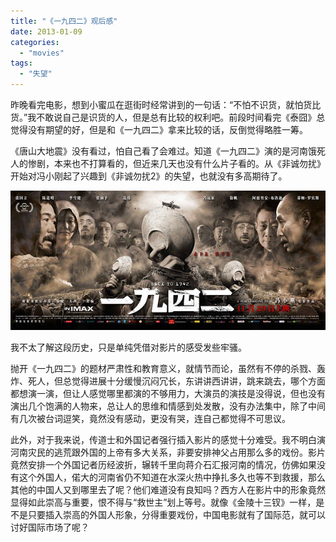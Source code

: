 ```yaml
---
title: "《一九四二》观后感"
date: 2013-01-09
categories: 
  - "movies"
tags: 
  - "失望"
---
```


昨晚看完电影，想到小蜜瓜在逛街时经常讲到的一句话：“不怕不识货，就怕货比货。”我不敢说自己是识货的人，但是总有比较的权利吧。前段时间看完《泰囧》总觉得没有期望的好，但是和《一九四二》拿来比较的话，反倒觉得略胜一筹。

《唐山大地震》没有看过，怕自己看了会难过。知道《一九四二》演的是河南饿死人的惨剧，本来也不打算看的，但近来几天也没有什么片子看的。从《非诚勿扰》开始对冯小刚起了兴趣到《非诚勿扰2》的失望，也就没有多高期待了。

![p1767540016](images/8364477428_7ef3fb2765_z.jpg)

我不太了解这段历史，只是单纯凭借对影片的感受发些牢骚。

抛开《一九四二》的题材严肃性和教育意义，就情节而论，虽然有不停的杀戮、轰炸、死人，但总觉得进展十分缓慢沉闷冗长，东讲讲西讲讲，跳来跳去，哪个方面都想演一演，但让人感觉哪里都演的不够用力，大演员的演技是没得说，但也没有演出几个饱满的人物来，总让人的思维和情感到处发散，没有办法集中，除了中间有几次被台词逗笑，竟然没有感动，更没有哭，连自己都觉得不可思议。

此外，对于我来说，传道士和外国记者强行插入影片的感觉十分难受。我不明白演河南灾民的逃荒跟外国的上帝有多大关系，非要安排神父占用那么多的戏份。影片竟然安排一个外国记者历经波折，辗转千里向蒋介石汇报河南的情况，仿佛如果没有这个外国人，偌大的河南省仍不知道在水深火热中挣扎多久也等不到救援，那么其他的中国人又到哪里去了呢？他们难道没有良知吗？西方人在影片中的形象竟然显得如此崇高与重要，恨不得与“救世主”划上等号。就像《金陵十三钗》一样，是不是只要插入崇高的外国人形象，分得重要戏份，中国电影就有了国际范，就可以讨好国际市场了呢？

